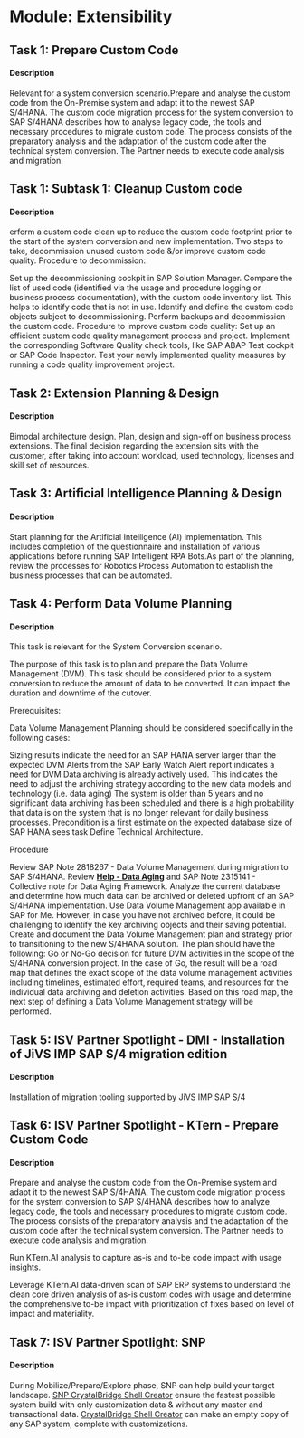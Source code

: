 
# Module: Extensibility
## Task 1: Prepare Custom Code
#### Description
Relevant for a system conversion scenario.Prepare and analyse the custom code from the On-Premise system and adapt it to the newest SAP S/4HANA. The custom code migration process for the system conversion to SAP S/4HANA describes how to analyse legacy code, the tools and necessary procedures to migrate custom code. The process consists of the preparatory analysis and the adaptation of the custom code after the technical system conversion. The Partner needs to execute code analysis and migration.

## Task 1: Subtask 1: Cleanup Custom code
#### Description
erform a custom code clean up to reduce the custom code footprint prior to the start of the system conversion and new implementation. Two steps to take, decommission unused custom code &/or improve custom code quality. Procedure to decommission:

Set up the decommissioning cockpit in SAP Solution Manager.
Compare the list of used code (identified via the usage and procedure logging or business process documentation), with the custom code inventory list. This helps to identify code that is not in use.
Identify and define the custom code objects subject to decommissioning.
Perform backups and decommission the custom code.
Procedure to improve custom code quality:
Set up an efficient custom code quality management process and project.
Implement the corresponding Software Quality check tools, like SAP ABAP Test cockpit or SAP Code Inspector.
Test your newly implemented quality measures by running a code quality improvement project.
## Task 2: Extension Planning & Design
#### Description
Bimodal architecture design. Plan, design and sign-off on business process extensions. The final decision regarding the extension sits with the customer, after taking into account workload, used technology, licenses and skill set of resources.

## Task 3: Artificial Intelligence Planning & Design
#### Description
Start planning for the Artificial Intelligence (AI) implementation. This includes completion of the questionnaire and installation of various applications before running SAP Intelligent RPA Bots.As part of the planning, review the processes for Robotics Process Automation to establish the business processes that can be automated.
## Task 4: Perform Data Volume Planning
#### Description
This task is relevant for the System Conversion scenario.

The purpose of this task is to plan and prepare the Data Volume Management (DVM). This task should be considered prior to a system conversion to reduce the amount of data to be converted. It can impact the duration and downtime of the cutover.

Prerequisites:

Data Volume Management Planning should be considered specifically in the following cases:

Sizing results indicate the need for an SAP HANA server larger than the expected
DVM Alerts from the SAP Early Watch Alert report indicates a need for DVM
Data archiving is already actively used. This indicates the need to adjust the archiving strategy according to the new data models and technology (i.e. data aging)
The system is older than 5 years and no significant data archiving has been scheduled and there is a high probability that data is on the system that is no longer relevant for daily business processes.
Precondition is a first estimate on the expected database size of SAP HANA sees task Define Technical Architecture.

Procedure

Review SAP Note 2818267 - Data Volume Management during migration to SAP S/4HANA.
Review **[Help - Data Aging](https://help.sap.com/docs/SAP_NETWEAVER_750/669e1da71e744a34af9b86deec50a57c/5306a0995655488785175d57bef083da.html)** and SAP Note 2315141 - Collective note for Data Aging Framework.
Analyze the current database and determine how much data can be archived or deleted upfront of an SAP S/4HANA implementation.
Use Data Volume Management app available in SAP for Me. However, in case you have not archived before, it could be challenging to identify the key archiving objects and their saving potential.
Create and document the Data Volume Management plan and strategy prior to transitioning to the new S/4HANA solution. The plan should have the following:
Go or No-Go decision for future DVM activities in the scope of the S/4HANA conversion project.
In the case of Go, the result will be a road map that defines the exact scope of the data volume management activities including timelines, estimated effort, required teams, and resources for the individual data archiving and deletion activities.
Based on this road map, the next step of defining a Data Volume Management strategy will be performed.
## Task 5: ISV Partner Spotlight - DMI - Installation of JiVS IMP SAP S/4 migration edition
#### Description
Installation of migration tooling supported by JiVS IMP SAP S/4
## Task 6: ISV Partner Spotlight - KTern - Prepare Custom Code
#### Description
Prepare and analyse the custom code from the On-Premise system and adapt it to the newest SAP S/4HANA. The custom code migration process for the system conversion to SAP S/4HANA describes how to analyze legacy code, the tools and necessary procedures to migrate custom code. The process consists of the preparatory analysis and the adaptation of the custom code after the technical system conversion. The Partner needs to execute code analysis and migration.

Run KTern.AI analysis to capture as-is and to-be code impact with usage insights.

Leverage KTern.AI data-driven scan of SAP ERP systems to understand the clean core driven analysis of as-is custom codes with usage and determine the comprehensive to-be impact with prioritization of fixes based on level of impact and materiality.
## Task 7: ISV Partner Spotlight: SNP
#### Description
During Mobilize/Prepare/Explore phase, SNP can help build your target landscape. 
[SNP CrystalBridge Shell Creator](https://www.snpgroup.com/en/platform/software-and-components/crystalbridge-shell-creator/) ensure the fastest possible system build with only customization data & without any master and transactional data. [CrystalBridge Shell Creator](https://www.snpgroup.com/en/platform/software-and-components/crystalbridge-shell-creator/) can make an empty copy of any SAP system, complete with customizations.